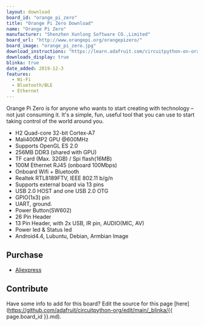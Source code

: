 ```yaml
---
layout: download
board_id: "orange_pi_zero"
title: "Orange Pi Zero Download"
name: "Orange Pi Zero"
manufacturer: "Shenzhen Xunlong Software CO.,Limited"
board_url: "http://www.orangepi.org/orangepizero/"
board_image: "orange_pi_zero.jpg"
download_instructions: "https://learn.adafruit.com/circuitpython-on-orangepi-linux/circuitpython-orangepi"
downloads_display: true
blinka: true
date_added: 2019-12-3
features:
  - Wi-Fi
  - Bluetooth/BLE
  - Ethernet
---
```


Orange Pi Zero is for anyone who wants to start creating with technology – not just consuming it. It's a simple, fun, useful tool that you can use to start taking control of the world around you.

- H2 Quad-core 32-bit Cortex-A7
- Mali400MP2 GPU @600MHz
- Supports OpenGL ES 2.0
- 256MB DDR3 (shared with GPU)
- TF card (Max. 32GB) / Spi flash(16MB)
- 100M Ethernet RJ45 (onboard 100Mbps)
- Onboard Wifi + Bluetooth
- Realtek RTL8189FTV, IEEE 802.11 b/g/n
- Supports external board via 13 pins
- USB 2.0 HOST and one USB 2.0 OTG
- GPIO(1x3) pin
- UART, ground.
- Power Button(SW602)
- 26 Pin Header
- 13 Pin Header, with 2x USB, IR pin, AUDIO(MIC, AV)
- Power led & Status led
- Android4.4, Lubuntu, Debian, Armbian Image

## Purchase
* [Aliexpress](https://www.aliexpress.com/item/4000049806939.html?spm=2114.12010612.8148356.1.7a5b1debQdbkLe)

## Contribute

Have some info to add for this board? Edit the source for this page [here](https://github.com/adafruit/circuitpython-org/edit/main/_blinka/{{ page.board_id }}.md).
